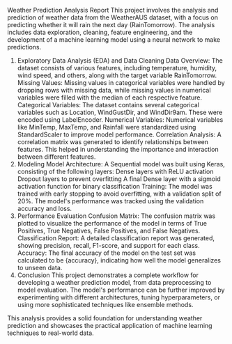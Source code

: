 Weather Prediction Analysis Report
This project involves the analysis and prediction of weather data from the WeatherAUS dataset, with a focus on predicting whether it will rain the next day (RainTomorrow). The analysis includes data exploration, cleaning, feature engineering, and the development of a machine learning model using a neural network to make predictions.

1. Exploratory Data Analysis (EDA) and Data Cleaning
Data Overview: The dataset consists of various features, including temperature, humidity, wind speed, and others, along with the target variable RainTomorrow.
Missing Values: Missing values in categorical variables were handled by dropping rows with missing data, while missing values in numerical variables were filled with the median of each respective feature.
Categorical Variables: The dataset contains several categorical variables such as Location, WindGustDir, and WindDir9am. These were encoded using LabelEncoder.
Numerical Variables: Numerical variables like MinTemp, MaxTemp, and Rainfall were standardized using StandardScaler to improve model performance.
Correlation Analysis: A correlation matrix was generated to identify relationships between features. This helped in understanding the importance and interaction between different features.
2. Modeling
Model Architecture: A Sequential model was built using Keras, consisting of the following layers:
Dense layers with ReLU activation
Dropout layers to prevent overfitting
A final Dense layer with a sigmoid activation function for binary classification
Training: The model was trained with early stopping to avoid overfitting, with a validation split of 20%. The model's performance was tracked using the validation accuracy and loss.
3. Performance Evaluation
Confusion Matrix: The confusion matrix was plotted to visualize the performance of the model in terms of True Positives, True Negatives, False Positives, and False Negatives.
Classification Report: A detailed classification report was generated, showing precision, recall, F1-score, and support for each class.
Accuracy: The final accuracy of the model on the test set was calculated to be {accuracy}, indicating how well the model generalizes to unseen data.
4. Conclusion
This project demonstrates a complete workflow for developing a weather prediction model, from data preprocessing to model evaluation. The model's performance can be further improved by experimenting with different architectures, tuning hyperparameters, or using more sophisticated techniques like ensemble methods.

This analysis provides a solid foundation for understanding weather prediction and showcases the practical application of machine learning techniques to real-world data.
